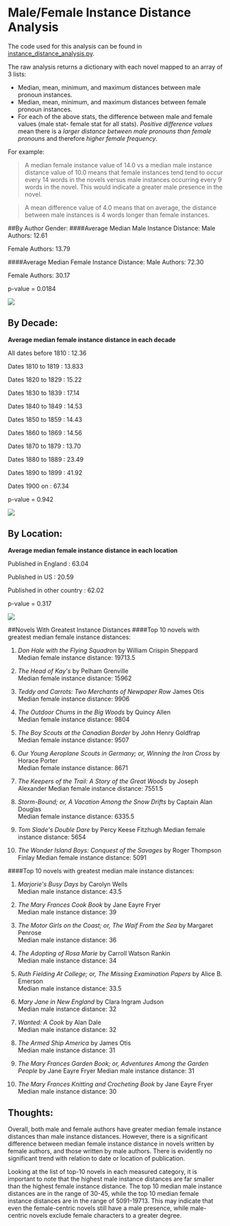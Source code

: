 # Male/Female Instance Distance Analysis

The code used for this analysis can be found in [instance\_distance\_analysis.py](https://github\.com/dhmit/gender_novels/blob/master/gender_novels/analysis/instance_distance_analysis.py).

The raw analysis returns a dictionary with each novel mapped to an array of 3 lists:

* Median, mean, minimum, and maximum distances between male pronoun instances.
* Median, mean, minimum, and maximum distances between female pronoun instances.
* For each of the above stats, the difference between male and female values (male stat- female stat for all stats).
*Positive difference values* mean there is a *larger distance between male pronouns than female pronouns* and therefore
*higher female frequency*.

For example:
>A median female instance value of 14.0 vs a median male instance distance value of 10.0 means that female instances tend
tend to occur every 14 words in the novels versus male instances occurring every 9 words in the novel. This would indicate
a greater male presence in the novel.

> A mean difference value of 4.0 means that on average, the distance between male instances is 4 words longer than female
instances.

##By Author Gender:
####Average Median Male Instance Distance:
Male Authors: 12.61

Female Authors: 13.79

####Average Median Female Instance Distance:
Male Authors: 72.30

Female Authors: 30.17

p-value = 0.0184

![](/static/markdowns/images/median_female_instance_distance_by_author_gender.png)

## By Decade:

**Average median female instance distance in each decade**

All dates before 1810 : 12.36

Dates 1810 to 1819 : 13.833

Dates 1820 to 1829 : 15.22

Dates 1830 to 1839 : 17.14

Dates 1840 to 1849 : 14.53

Dates 1850 to 1859 : 14.43

Dates 1860 to 1869 : 14.56

Dates 1870 to 1879 : 13.70

Dates 1880 to 1889 : 23.49

Dates 1890 to 1899 : 41.92

Dates 1900 on : 67.34

p-value = 0.942

![](/static/markdowns/images/median_female_instance_distance_by_date.png)

## By Location:
**Average median female instance distance in each location**

Published in England : 63.04

Published in US : 20.59

Published in other country : 62.02

p-value = 0.317

![](/static/markdowns/images/median_female_instance_distance_by_location.png)


##Novels With Greatest Instance Distances
####Top 10 novels with greatest median female instance distances:
1. *Don Hale with the Flying Squadron* by William Crispin Sheppard  
    Median female instance distance: 19713.5

2. *The Head of Kay's* by Pelham Grenville  
    Median female instance distance: 15962

3. *Teddy and Carrots: Two Merchants of Newpaper Row* James Otis  
    Median female instance distance: 9906

4. *The Outdoor Chums in the Big Woods* by Quincy Allen  
    Median female instance distance: 9804

5. *The Boy Scouts at the Canadian Border* by John Henry Goldfrap  
    Median female instance distance: 9507

6. *Our Young Aeroplane Scouts in Germany; or, Winning the Iron Cross* by Horace Porter  
    Median female instance distance: 8671

7. *The Keepers of the Trail: A Story of the Great Woods* by Joseph Alexander
    Median female instance distance: 7551.5

8. *Storm-Bound; or, A Vacation Among the Snow Drifts* by Captain Alan Douglas  
    Median female instance distance: 6335.5

9.  *Tom Slade's Double Dare* by Percy Keese Fitzhugh
    Median female instance distance: 5654

10. *The Wonder Island Boys: Conquest of the Savages* by Roger Thompson Finlay
    Median female instance distance: 5091


####Top 10 novels with greatest median male instance distances:
1. *Marjorie's Busy Days* by Carolyn Wells  
    Median male instance distance: 43.5

2. *The Mary Frances Cook Book* by Jane Eayre Fryer  
    Median male instance distance: 39

3. *The Motor Girls on the Coast; or, The Waif From the Sea* by Margaret Penrose  
    Median male instance distance: 36

4. *The Adopting of Rosa Marie* by Carroll Watson Rankin  
    Median male instance distance: 34

5. *Ruth Fielding At College; or, The Missing Examination Papers* by Alice B. Emerson  
    Median male instance distance: 33.5

6. *Mary Jane in New England* by Clara Ingram Judson  
    Median male instance distance: 32

7. *Wanted: A Cook* by Alan Dale  
    Median male instance distance: 32

8. *The Armed Ship America* by James Otis  
    Median male instance distance: 31

9.  *The Mary Frances Garden Book; or, Adventures Among the Garden People* by Jane Eayre Fryer
    Median male instance distance: 31

10. *The Mary Frances Knitting and Crocheting Book* by Jane Eayre Fryer
    Median male instance distance: 30

## Thoughts:
Overall, both male and female authors have greater median female instance distances than male instance distances.
However, there is a significant difference between median female instance distance in novels written by female authors,
and those written by male authors. There is evidently no significant trend with relation to date or location of
publication.

Looking at the list of top-10 novels in each measured category, it is important to note that the highest male instance distances
are far smaller than the highest female instance distance. The top 10 median male instance distances are in the range of
30-45, while the top 10 median female instance distances are in the range of 5091-19713. This may indicate that even the female-centric novels still have a male
presence, while male-centric novels exclude female characters to a greater degree.
